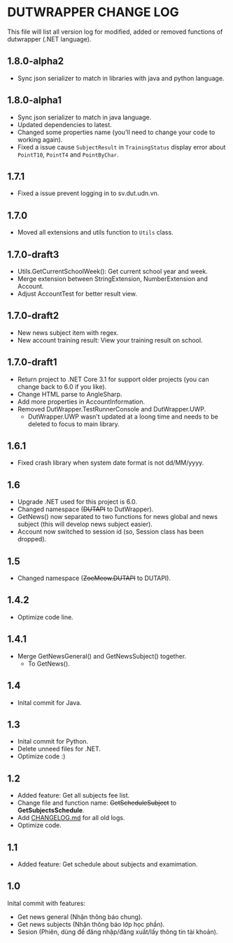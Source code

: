 # DUTWRAPPER CHANGE LOG

This file will list all version log for modified, added or removed functions of dutwrapper (.NET language).

## 1.8.0-alpha2
- Sync json serializer to match in libraries with java and python language.

## 1.8.0-alpha1
- Sync json serializer to match in java language.
- Updated dependencies to latest.
- Changed some properties name (you'll need to change your code to working again).
- Fixed a issue cause `SubjectResult` in `TrainingStatus` display error about `PointT10`, `PointT4` and `PointByChar`.

## 1.7.1
- Fixed a issue prevent logging in to sv.dut.udn.vn.

## 1.7.0
- Moved all extensions and utils function to `Utils` class.

## 1.7.0-draft3
- Utils.GetCurrentSchoolWeek(): Get current school year and week.
- Merge extension between StringExtension, NumberExtension and Account.
- Adjust AccountTest for better result view.

## 1.7.0-draft2
- New news subject item with regex.
- New account training result: View your training result on school.

## 1.7.0-draft1
- Return project to .NET Core 3.1 for support older projects (you can change back to 6.0 if you like).
- Change HTML parse to AngleSharp.
- Add more properties in AccountInformation.
- Removed DutWrapper.TestRunnerConsole and DutWrapper.UWP.
  - DutWrapper.UWP wasn't updated at a loong time and needs to be deleted to focus to main library.

## 1.6.1
- Fixed crash library when system date format is not dd/MM/yyyy.

## 1.6
- Upgrade .NET used for this project is 6.0.
- Changed namespace (~~DUTAPI~~ to DutWrapper).
- GetNews() now separated to two functions for news global and news subject (this will develop news subject easier).
- Account now switched to session id (so, Session class has been dropped).

## 1.5
- Changed namespace (~~ZoeMeow.DUTAPI~~ to DUTAPI).

## 1.4.2
- Optimize code line.

## 1.4.1
- Merge GetNewsGeneral() and GetNewsSubject() together.
  - To GetNews().

## 1.4
- Inital commit for Java.

## 1.3

- Inital commit for Python.
- Delete unneed files for .NET.
- Optimize code :)

## 1.2
- Added feature: Get all subjects fee list.
- Change file and function name: ~~GetScheduleSubject~~ to **GetSubjectsSchedule**.
- Add [CHANGELOG.md](CHANGELOG.md) for all old logs.
- Optimize code.

## 1.1
- Added feature: Get schedule about subjects and examimation.

## 1.0
Inital commit with features:
- Get news general (Nhận thông báo chung).
- Get news subjects (Nhận thông báo lớp học phần).
- Sesion (Phiên, dùng để đăng nhập/đăng xuất/lấy thông tin tài khoản).
